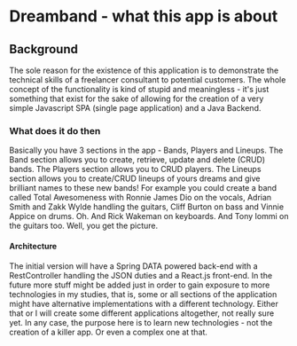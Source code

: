 # Dreamband - what this app is about

## Background

The sole reason for the existence of this application is to demonstrate the technical skills of a freelancer consultant to potential customers. The whole concept of the functionality is kind of stupid and meaningless - it's just something that exist for the sake of allowing for the creation of a very simple Javascript SPA (single page application) and a Java Backend. 

### What does it do then

Basically you have 3 sections in the app - Bands, Players and Lineups. The Band section allows you to create, retrieve, update and delete (CRUD) bands. The Players section allows you to CRUD players. The Lineups section allows you to create/CRUD lineups of yours dreams and give brilliant names to these new bands! For example you could create a band called Total Awesomeness with Ronnie James Dio on the vocals, Adrian Smith and Zakk Wylde handling the guitars, Cliff Burton on bass and Vinnie Appice on drums. Oh. And Rick Wakeman on keyboards. And Tony Iommi on the guitars too. Well, you get the picture.

#### Architecture

The initial version will have a Spring DATA powered back-end with a RestController handling the JSON duties and a React.js front-end. In the future more stuff might be added just in order to gain exposure to more technologies in my studies, that is, some or all sections of the application might have alternative implementations with a different technology. Either that or I will create some different applications altogether, not really sure yet. In any case, the purpose here is to learn new technologies - not the creation of a killer app. Or even a complex one at that.